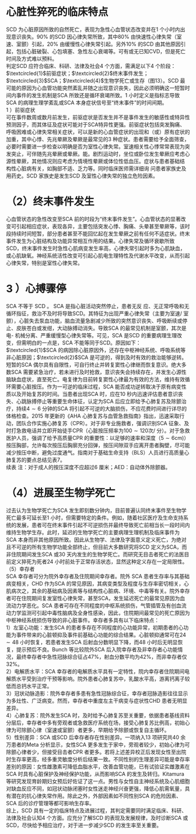 # 心脏性猝死的临床特点  
SCD 为心脏原因所致的自然死亡，表现为急性心血管状态改变并在1 个小时内出现意识丧失。$90\%$ 的SCD 因心律失常所致，其中$80\%$ 由快速性心律失常（室速、室颤）引起，$20\%$ 由缓慢性心律失常引起。另外$10\%$ 的SCD 由其他原因引起，包括心脏破裂、心包填塞、急性左心衰竭等。可有或无已知CVD，但是死亡时间及方式难以预料。  
判定SCD 应符合临床、科研、法律及社会4 个方面，需满足以下4 个阶段：$\textcircled{1}$前驱症状；$\textcircled{2}$终末事件发生；$\textcircled{3}$SCA；$\textcircled{4}$生物学死亡或生存（图13）。SCD 最可能的原因为心血管功能突然紊乱并随之出现意识丧失，因此必须明确这一短暂时间内事件的发生机制是SCA 所致还是循环衰竭所致。1 小时定义是指标志导致SCA 的病理生理学紊乱或SCA 本身症状信号至“终末事件”的时间间期。  
1 ）前驱症状  
可在事件数周或数月前发生，前驱症状是否发生并不是事件发生的敏感性或特异性预测因子，而其体征及症状可能对于SCA特异性更强。前驱症状包括突发胸痛、呼吸困难或心律失常相关症状，可以是新的心血管症状的出现和（或）原有症状的加重，其中心悸、先兆晕厥及晕厥是最常见的3 种症状。患者需要给予全面筛查，必要时需要进一步检查以明确是否为室性心律失常。室速相关性心悸常常表现为突发突止，可伴随先兆晕厥或晕厥。能。剧烈运动时，坐位或卧位发生晕厥应考虑心源性晕厥，其他情况则应考虑为情境性晕厥或体位性低血压。症状与患者基础结 构性心脏病有关，如胸部不适、乏力等。同时临床医师需详细询 问患者家族史及用药史。SCD 家族史是发生SCD 及室性心律失常的独立危险因素。  
# （2）终末事件发生  
心血管状态的急性改变至SCA 前的时段为“终末事件发生”。心血管状态的显著改变可引起相应症状，表现各异，主要包括突发心悸、胸痛、头晕甚至晕厥等，该时段持续时间短暂，部分患者甚至不能回忆起在发生晕厥之前有任何不适症状。终末事件发生为心脏结构及功能异常相互作用的结果。心律失常及循环衰歇所致SCD，终末事件发生时急性心肌病变发生率高，心律失常引起时多为心肌缺血， 或心肌缺氧。神经系统活性改变可引起心肌电生理特性及代谢水平改变，从而引起心律失常，特别是室性心律失常。  
# 3 ）心搏骤停  
SCA  不等于 SCD 。 SCA  是指心脏活动突然停止，患者无反 应、无正常呼吸和无循环指征，救治不及时将导致SCD。其特征为出现严重心律失常（主要为室速/ 室颤），心脏失去泵血功能，脑血流量急剧减少所致的突然意识丧失、呼吸断续或停止、皮肤苍白或发绀，大动脉搏动消失。导致SCA 的最常见机制是室颤，其次是电- 机械分离、严重缓慢型心律失常等。可见，SCA 是SCD 的重要病理生理改变，但需明白的一点是，SCA 不能等同于SCD。原因如下：$\textcircled{1}$SCA 的病因除心脏原因外，还存在中枢神经系统、呼吸系统等非心脏原因；$\textcircled{2}$SCA 是可逆的，得到及时有效的救治能够逆转。短暂的SCA 偶尔具有自限性，可自行终止并转复窦性心律继而恢复意识。绝大多数SCA 需要紧急治疗，若未进行及时抢救，意识丧失会持续存在，并发生心源性脑缺血症状，直至死亡。电复律为目前转复窦性心律最为有效的方法，维持有效循环需要心脏按压。作为一可逆的临床过程，SCA 能否成功逆转取决于原有病变性质以及开始复苏的时间。当患者出现SCA 时，应在10 秒内迅速评估患者意识丧失、心跳脉搏停止等重要生命体征，认定为SCA 后应立即给予心肺复苏及除颤治疗，持续$4\sim6$ 分钟的SCA 将引起不可逆的大脑损伤，不应花费时间进行详尽的体格检查。2015 年更新的《AHA 心肺复苏与血管急救指南》指出，迅速采取行动，团队合作实施心肺复苏（CPR）。对于非专业施救者，强调识别SCA 征象、及时打急救电话并立即开始徒手CPR（心脏按压频率为$100\sim120$次/ 分）。对于急救医护人员，强调了给予高质量CPR 的重要性：以足够的速率和深度（$5\sim6\mathrm{cm})$）按压胸部，允许每次按压后胸廓充分回弹，按压间隙双手应离开患者胸壁，尽可能减少按压中断，避免过度通气。指南对于基础生命支持（BLS）人员进行高质量心肺复苏的要点总结见表7。  
续表
注：对于成人的按压深度不应超过6 厘米；AED：自动体外除颤器。  
# （4）进展至生物学死亡  
过去认为生物学死亡为SCA 发生即刻数分钟内，目前普遍认同终末事件至生物学死亡最多可延长至1 小时，但需要特定的条件。例如，随着社区医疗及生命支持系统的发展，患者可在终末事件引起不可逆损伤并最终导致死亡前相当长一段时间内维持生物学生存。此时，延迟的生物学死亡的主要病理生理机制及临床事件为SCA 本身而非其他原因所致。因此从生物学、法律及字面意义定义死亡，为绝对且不可逆的所有生物学功能全部终止，但目前大多数研究将SCD 定义为SCA，而非住院期间发生SCA 或30 天内发生的生物学死亡。而研究无目击者死亡的法医目前定义猝死为死者24 小时前处于正常存活状态，显然这种定义存在一定局限性。  
（5）幸存者  
SCA  幸存者可分为院外幸存者及住院期间幸存者。院外 SCA 患者生存率与其基础病变相关，CHD 作为SCA 的常见原因，其病变类型及程度与生存率密切相关，心肌病次之，其余的基础病及因素等与结构性心脏病、环境、中毒等有关。院外幸存者可在住院期间复发室性心律失常，甚至SCA，发生延迟死亡的最常见原因为血流动力学恶化。SCA 患者可存在不同程度的中枢系统损伤，气管插管及有创血流动力学监测可引起中毒性脑病及全身性感染，因此，住院期间最常见的死亡原因为中枢神经系统损伤导致的非心脏事件。幸存者多具有以下临床特点：  
1）左室心功能：发生SCA 的患者多存在不同程度的心功能异常，初期患者的心功能为事件带来的心脏顿抑及事件前基础心功能的综合结果。心脏顿抑通常可在$24\sim48$ 小时恢复，若患者发生SCA 后射血分数明显下降，而48 小时后无明显恢复，提示预后不良。Bunch 等比较院外SCA 后入院幸存者及非幸存者心功能情况，最终幸存者中急性冠脉综合征占$47\%$，射血分数平均为$42\%$，而非幸存者仅$32\%$。  
2）电解质水平：SCA 幸存者的电解质水平具有一定特性，院内幸存者住院期间电解质水平受到治疗干预等影响。院外患者心肺复苏中，乳酸水平高，游离钙离子较低而总钙水平正常。  
3）冠状动脉造影：院外幸存者多患有急性冠脉综合征，幸存者冠脉造影往往显示为多灶性、广泛病变。然而，幸存者中重度左主干病变与症状性CHD 患者无明显差异。  
4）心肺复苏：院外发生SCA 时，及时给予心肺复苏至关重要，依据患者基线资料分层后，幸存者中多有旁观者或急救医疗系统在场，接受心肺复苏比例高，初始心律为可除颤心律（室速或室颤）者更多，早期给予除颤或恢复自主循环。  
5）性别差异：SCA 或SCD 后幸存者存在性别差异。一项纳入13 项研究共40 余万患者的Meta 分析显示，女性SCA 更多发生于家中，旁观者较少，初始心律为可除颤心律者少，但接受目击者CPR 者更多。若将上述差异校正后发现女性至出院时生存率更高，经多重灵敏度分析后结果一致。不同性别的生理差异可能是幸存率差别的原因：女性雌激素可降低血脂水平，改善血管功能，已有试验证实雌激素在SCA 时具有心脏保护及神经保护功能，从而影响SCA 的发生及转归。Kitamura 等研究发现育龄期妇女预后好佐证了这一点。男性与女性自主神经系统及心肌细胞对缺血反应不同，如冠状动脉闭塞时女性迷走神经兴奋更强，降低心肌需氧量，具有潜在的抗心律失常作用。除此之外，外部因素如不同性别SCA 的危险因素、SCA 后的诊疗管理等都可影响生存率。  
综上，SCD 具有一定的临床特点及进展过程，其判定需要同时满足临床、科研、法律及社会认知4 个方面。应充分了解SCD 的表现及发展规律，及时诊断SCA 或SCD，尽快给予相应治疗，对于进一步减少SCD 的发生率至关重要。  
